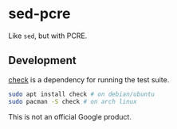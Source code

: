 # sed-pcre

Like `sed`, but with PCRE.

## Development

[check](https://github.com/libcheck/check) is a dependency for running the
test suite.

```bash
sudo apt install check # on debian/ubuntu
sudo pacman -S check # on arch linux
```

This is not an official Google product.
